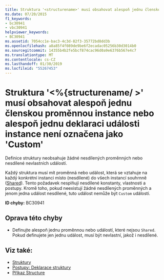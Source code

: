 ```yaml
---
title: Struktura '<structurename>' musí obsahovat alespoň jednu členskou proměnnou instance nebo alespoň jednu deklaraci události instance, která není označena jako 'Custom'.
ms.date: 07/20/2015
f1_keywords:
- bc30941
- vbc30941
helpviewer_keywords:
- BC30941
ms.assetid: 7054cc1e-bac3-4c3d-82f3-35772bd8dd3b
ms.openlocfilehash: a8a85f4f089de9be6f2ecadac05256b30d3014b0
ms.sourcegitcommit: 14355b4b2fe5bcf874cac96d0a9e6376b567e4c7
ms.translationtype: MT
ms.contentlocale: cs-CZ
ms.lasthandoff: 01/30/2019
ms.locfileid: "55267453"
---
```

# <a name="structure-structurename-must-contain-at-least-one-instance-member-variable-or-at-least-one-instance-event-declaration-not-marked-custom"></a>Struktura '\<%{structurename/ >' musí obsahovat alespoň jednu členskou proměnnou instance nebo alespoň jednu deklaraci události instance není označena jako 'Custom'
Definice struktury neobsahuje žádné nesdílených proměnných nebo nesdílené nevlastních událostí.  
  
 Každý struktura musí mít proměnná nebo událost, která se vztahuje na každý konkrétní instanci místo (nesdílené) do všech instancí souhrnně ([Shared](../../../visual-basic/language-reference/modifiers/shared.md)). Tento požadavek nesplňují nesdílené konstanty, vlastnosti a postupy. Kromě toho, pokud neexistují žádné nesdílených proměnných a jenom jedna událost nesdílené, tuto událost nemůže být `Custom` událostí.  
  
 **ID chyby:** BC30941  
  
## <a name="to-correct-this-error"></a>Oprava této chyby  
  
-   Definujte alespoň jednu proměnnou nebo událostí, které nejsou `Shared`. Pokud definujete jen jednu událost, musí být nevlastní, jakož i nesdílené.  
  
## <a name="see-also"></a>Viz také:
- [Struktury](../../../visual-basic/programming-guide/language-features/data-types/structures.md)
- [Postupy: Deklarace struktury](../../../visual-basic/programming-guide/language-features/data-types/how-to-declare-a-structure.md)
- [Příkaz Structure](../../../visual-basic/language-reference/statements/structure-statement.md)
